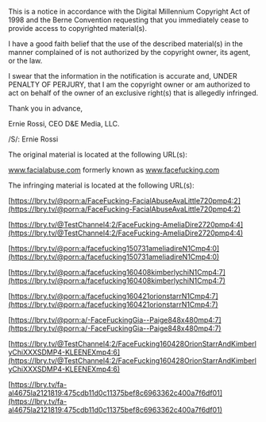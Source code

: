This is a notice in accordance with the Digital Millennium Copyright Act of 1998 and the Berne Convention requesting that you immediately cease to provide access to copyrighted material(s).

I have a good faith belief that the use of the described material(s) in the manner complained of is not authorized by the copyright owner, its agent, or the law.

I swear that the information in the notification is accurate and, UNDER PENALTY OF PERJURY, that I am the copyright owner or am authorized to act on behalf of the owner of an exclusive right(s) that is allegedly infringed.

Thank you in advance,

Ernie Rossi, CEO D&E Media, LLC.

/S/: Ernie Rossi

The original material is located at the following URL(s):

www.facialabuse.com formerly known as www.facefucking.com

The infringing material is located at the following URL(s):

[https://lbry.tv/@porn:a/FaceFucking-FacialAbuseAvaLittle720pmp4:2](https://lbry.tv/@porn:a/FaceFucking-FacialAbuseAvaLittle720pmp4:2)

[https://lbry.tv/@TestChannel4:2/FaceFucking-AmeliaDire2720pmp4:4](https://lbry.tv/@TestChannel4:2/FaceFucking-AmeliaDire2720pmp4:4)

[https://lbry.tv/@porn:a/facefucking150731ameliadireN1Cmp4:0](https://lbry.tv/@porn:a/facefucking150731ameliadireN1Cmp4:0)

[https://lbry.tv/@porn:a/facefucking160408kimberlychiN1Cmp4:7](https://lbry.tv/@porn:a/facefucking160408kimberlychiN1Cmp4:7)

[https://lbry.tv/@porn:a/facefucking160421orionstarrN1Cmp4:7](https://lbry.tv/@porn:a/facefucking160421orionstarrN1Cmp4:7)

[https://lbry.tv/@porn:a/-FaceFuckingGia--Paige848x480mp4:7](https://lbry.tv/@porn:a/-FaceFuckingGia--Paige848x480mp4:7)

[https://lbry.tv/@TestChannel4:2/FaceFucking160428OrionStarrAndKimberlyChiXXXSDMP4-KLEENEXmp4:6](https://lbry.tv/@TestChannel4:2/FaceFucking160428OrionStarrAndKimberlyChiXXXSDMP4-KLEENEXmp4:6)

[https://lbry.tv/fa-al4675la2121819:475cdb11d0c11375bef8c6963362c400a7f6df01](https://lbry.tv/fa-al4675la2121819:475cdb11d0c11375bef8c6963362c400a7f6df01)
